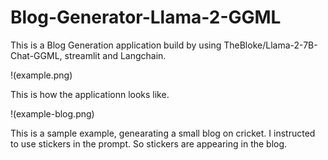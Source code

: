 # Blog-Generator-Llama-2-GGML

This is a Blog Generation application build by using TheBloke/Llama-2-7B-Chat-GGML, streamlit and Langchain.

!(example.png)

This is how the applicationn looks like.

!(example-blog.png)

This is a sample example, genearating a small blog on cricket. I instructed to use stickers in the prompt. So stickers are appearing in the blog.



